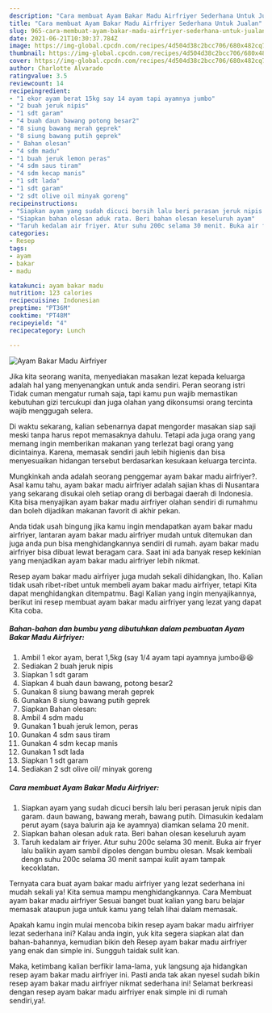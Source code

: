 ```yaml
---
description: "Cara membuat Ayam Bakar Madu Airfriyer Sederhana Untuk Jualan"
title: "Cara membuat Ayam Bakar Madu Airfriyer Sederhana Untuk Jualan"
slug: 965-cara-membuat-ayam-bakar-madu-airfriyer-sederhana-untuk-jualan
date: 2021-06-21T10:30:37.784Z
image: https://img-global.cpcdn.com/recipes/4d504d38c2bcc706/680x482cq70/ayam-bakar-madu-airfriyer-foto-resep-utama.jpg
thumbnail: https://img-global.cpcdn.com/recipes/4d504d38c2bcc706/680x482cq70/ayam-bakar-madu-airfriyer-foto-resep-utama.jpg
cover: https://img-global.cpcdn.com/recipes/4d504d38c2bcc706/680x482cq70/ayam-bakar-madu-airfriyer-foto-resep-utama.jpg
author: Charlotte Alvarado
ratingvalue: 3.5
reviewcount: 14
recipeingredient:
- "1 ekor ayam berat 15kg say 14 ayam tapi ayamnya jumbo"
- "2 buah jeruk nipis"
- "1 sdt garam"
- "4 buah daun bawang potong besar2"
- "8 siung bawang merah geprek"
- "8 siung bawang putih geprek"
- " Bahan olesan"
- "4 sdm madu"
- "1 buah jeruk lemon peras"
- "4 sdm saus tiram"
- "4 sdm kecap manis"
- "1 sdt lada"
- "1 sdt garam"
- "2 sdt olive oil minyak goreng"
recipeinstructions:
- "Siapkan ayam yang sudah dicuci bersih lalu beri perasan jeruk nipis dan garam. daun bawang, bawang merah, bawang putih. Dimasukin kedalam perut ayam (saya balurin aja ke ayamnya) diamkan selama 20 menit."
- "Siapkan bahan olesan aduk rata. Beri bahan olesan keseluruh ayam"
- "Taruh kedalam air friyer. Atur suhu 200c selama 30 menit. Buka air fryer lalu balikin ayam sambil dipoles dengan bumbu olesan. Msak kembali dengn suhu 200c selama 30 menit sampai kulit ayam tampak kecoklatan."
categories:
- Resep
tags:
- ayam
- bakar
- madu

katakunci: ayam bakar madu 
nutrition: 123 calories
recipecuisine: Indonesian
preptime: "PT36M"
cooktime: "PT48M"
recipeyield: "4"
recipecategory: Lunch

---
```



![Ayam Bakar Madu Airfriyer](https://img-global.cpcdn.com/recipes/4d504d38c2bcc706/680x482cq70/ayam-bakar-madu-airfriyer-foto-resep-utama.jpg)

Jika kita seorang wanita, menyediakan masakan lezat kepada keluarga adalah hal yang menyenangkan untuk anda sendiri. Peran seorang istri Tidak cuman mengatur rumah saja, tapi kamu pun wajib memastikan kebutuhan gizi tercukupi dan juga olahan yang dikonsumsi orang tercinta wajib menggugah selera.

Di waktu  sekarang, kalian sebenarnya dapat mengorder masakan siap saji meski tanpa harus repot memasaknya dahulu. Tetapi ada juga orang yang memang ingin memberikan makanan yang terlezat bagi orang yang dicintainya. Karena, memasak sendiri jauh lebih higienis dan bisa menyesuaikan hidangan tersebut berdasarkan kesukaan keluarga tercinta. 



Mungkinkah anda adalah seorang penggemar ayam bakar madu airfriyer?. Asal kamu tahu, ayam bakar madu airfriyer adalah sajian khas di Nusantara yang sekarang disukai oleh setiap orang di berbagai daerah di Indonesia. Kita bisa menyajikan ayam bakar madu airfriyer olahan sendiri di rumahmu dan boleh dijadikan makanan favorit di akhir pekan.

Anda tidak usah bingung jika kamu ingin mendapatkan ayam bakar madu airfriyer, lantaran ayam bakar madu airfriyer mudah untuk ditemukan dan juga anda pun bisa menghidangkannya sendiri di rumah. ayam bakar madu airfriyer bisa dibuat lewat beragam cara. Saat ini ada banyak resep kekinian yang menjadikan ayam bakar madu airfriyer lebih nikmat.

Resep ayam bakar madu airfriyer juga mudah sekali dihidangkan, lho. Kalian tidak usah ribet-ribet untuk membeli ayam bakar madu airfriyer, tetapi Kita dapat menghidangkan ditempatmu. Bagi Kalian yang ingin menyajikannya, berikut ini resep membuat ayam bakar madu airfriyer yang lezat yang dapat Kita coba.

<!--inarticleads1-->

##### Bahan-bahan dan bumbu yang dibutuhkan dalam pembuatan Ayam Bakar Madu Airfriyer:

1. Ambil 1 ekor ayam, berat 1,5kg (say 1/4 ayam tapi ayamnya jumbo😆😆
1. Sediakan 2 buah jeruk nipis
1. Siapkan 1 sdt garam
1. Siapkan 4 buah daun bawang, potong besar2
1. Gunakan 8 siung bawang merah geprek
1. Gunakan 8 siung bawang putih geprek
1. Siapkan  Bahan olesan:
1. Ambil 4 sdm madu
1. Gunakan 1 buah jeruk lemon, peras
1. Gunakan 4 sdm saus tiram
1. Gunakan 4 sdm kecap manis
1. Gunakan 1 sdt lada
1. Siapkan 1 sdt garam
1. Sediakan 2 sdt olive oil/ minyak goreng




<!--inarticleads2-->

##### Cara membuat Ayam Bakar Madu Airfriyer:

1. Siapkan ayam yang sudah dicuci bersih lalu beri perasan jeruk nipis dan garam. daun bawang, bawang merah, bawang putih. Dimasukin kedalam perut ayam (saya balurin aja ke ayamnya) diamkan selama 20 menit.
1. Siapkan bahan olesan aduk rata. Beri bahan olesan keseluruh ayam
1. Taruh kedalam air friyer. Atur suhu 200c selama 30 menit. Buka air fryer lalu balikin ayam sambil dipoles dengan bumbu olesan. Msak kembali dengn suhu 200c selama 30 menit sampai kulit ayam tampak kecoklatan.




Ternyata cara buat ayam bakar madu airfriyer yang lezat sederhana ini mudah sekali ya! Kita semua mampu menghidangkannya. Cara Membuat ayam bakar madu airfriyer Sesuai banget buat kalian yang baru belajar memasak ataupun juga untuk kamu yang telah lihai dalam memasak.

Apakah kamu ingin mulai mencoba bikin resep ayam bakar madu airfriyer lezat sederhana ini? Kalau anda ingin, yuk kita segera siapkan alat dan bahan-bahannya, kemudian bikin deh Resep ayam bakar madu airfriyer yang enak dan simple ini. Sungguh taidak sulit kan. 

Maka, ketimbang kalian berfikir lama-lama, yuk langsung aja hidangkan resep ayam bakar madu airfriyer ini. Pasti anda tak akan nyesel sudah bikin resep ayam bakar madu airfriyer nikmat sederhana ini! Selamat berkreasi dengan resep ayam bakar madu airfriyer enak simple ini di rumah sendiri,ya!.

